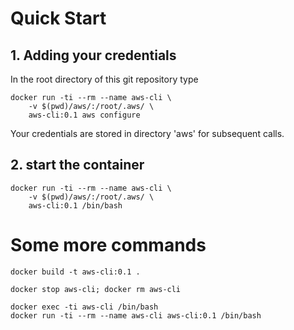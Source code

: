 # Quick Start

## 1. Adding your credentials
In the root directory of this git repository type
~~~
docker run -ti --rm --name aws-cli \
	-v $(pwd)/aws/:/root/.aws/ \
	aws-cli:0.1 aws configure
~~~
Your credentials are stored in directory 'aws' for subsequent calls.

## 2. start the container
~~~
docker run -ti --rm --name aws-cli \
	-v $(pwd)/aws/:/root/.aws/ \
	aws-cli:0.1 /bin/bash
~~~

# Some more commands
~~~
docker build -t aws-cli:0.1 .

docker stop aws-cli; docker rm aws-cli

docker exec -ti aws-cli /bin/bash
docker run -ti --rm --name aws-cli aws-cli:0.1 /bin/bash
~~~

